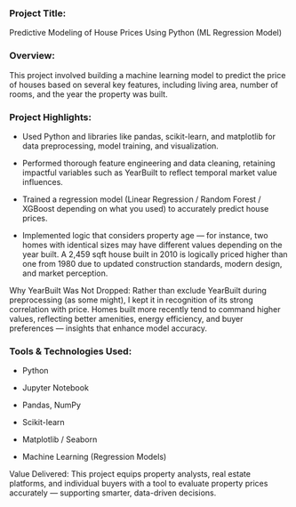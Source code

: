 ### Project Title:
Predictive Modeling of House Prices Using Python (ML Regression Model)

### Overview:
This project involved building a machine learning model to predict the price of houses based on several key features, including living area, number of rooms, and the year the property was built.

### Project Highlights:

- Used Python and libraries like pandas, scikit-learn, and matplotlib for data preprocessing, model training, and visualization.

- Performed thorough feature engineering and data cleaning, retaining impactful variables such as YearBuilt to reflect temporal market value influences.

- Trained a regression model (Linear Regression / Random Forest / XGBoost depending on what you used) to accurately predict house prices.

- Implemented logic that considers property age — for instance, two homes with identical sizes may have different values depending on the year built. A 2,459 sqft house built in 2010 is logically priced higher than one from 1980 due to updated construction standards, modern design, and market perception.

Why YearBuilt Was Not Dropped:
Rather than exclude YearBuilt during preprocessing (as some might), I kept it in recognition of its strong correlation with price. Homes built more recently tend to command higher values, reflecting better amenities, energy efficiency, and buyer preferences — insights that enhance model accuracy.

### Tools & Technologies Used:

- Python

- Jupyter Notebook

- Pandas, NumPy

- Scikit-learn

- Matplotlib / Seaborn

- Machine Learning (Regression Models)

Value Delivered:
This project equips property analysts, real estate platforms, and individual buyers with a tool to evaluate property prices accurately — supporting smarter, data-driven decisions.

